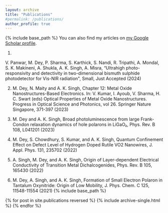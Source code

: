 ```yaml
---
layout: archive
title: "Publications"
#permalink: /publications/
author_profile: true
---
```

{% include base_path %}
You can also find my articles on <a href="{{https://scholar.google.com/citations?user=igEWlvsAAAAJ}}">my Google Scholar profile</a>.

1)
 V. Panwar, M. Dey, P. Sharma, S. Karthick, S. Nandi, R. Tripathi, A. Mondal, S. K. Makineni, A. Shukla, A. K. Singh, A. Misra, “Ultrahigh photo-responsivity and detectivity in two-dimensional bismuth sulphide photodetector for Vis-NIR radiation", Small, Just Accepted (2024) 

2) M. Dey, N. Maity and A. K. Singh, Chapter 12: Metal Oxide Nanostructures-Based Electronics. In: V. Kumar, I. Ayoub, V. Sharma, H. C. Swart (eds) Optical Properties of Metal Oxide Nanostructures. Progress in Optical Science and Photonics, vol 26. Springer Nature Singapore, 371-397 (2023)

3) M. Dey and A. K. Singh, Broad photoluminescence from large Frank-Condon relaxation dynamics of hole polarons in LiGaO₂,  Phys. Rev. B 108, L041201 (2023)

4) M. Dey, S. Chowdhury, S. Kumar, and A. K. Singh, Quantum Confinement Effect on Defect Level of Hydrogen Doped Rutile VO2 Nanowires, J. Appl. Phys. 131, 235702 (2022)

5) A. Singh, M. Dey, and A. K. Singh, Origin of Layer-dependent Electrical Conductivity of Transition Metal Dichalcogenides, Phys. Rev. B 105, 165430 (2022)

6) M. Dey, A. Singh, and A. K. Singh, Formation of Small Electron Polaron in Tantalum Oxynitride: Origin of Low Mobility, J. Phys. Chem. C 125, 11548-11554 (2021) 
{% include base_path %}

{% for post in site.publications reversed %}
  {% include archive-single.html %}
{% endfor %}
